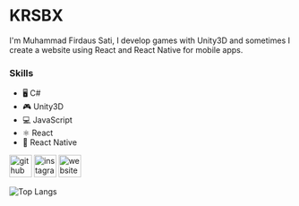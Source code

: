 <!--
**krsbx/krsbx** is a ✨ _special_ ✨ repository because its `README.md` (this file) appears on your GitHub profile.

Here are some ideas to get you started:

- 🔭 I’m currently working on ...
- 🌱 I’m currently learning ...
- 👯 I’m looking to collaborate on ...
- 🤔 I’m looking for help with ...
- 💬 Ask me about ...
- 📫 How to reach me: ...
- 😄 Pronouns: ...
- ⚡ Fun fact: ...
![Game Developer]

-->

# KRSBX
I'm Muhammad Firdaus Sati, I develop games with Unity3D and sometimes I create a website using React and React Native for mobile apps.

### Skills
* 🖥 C#
* 🎮 Unity3D
* 💻 JavaScript
* ⚛ React
* 📱 React Native

[<img src='https://cdn.jsdelivr.net/npm/simple-icons@3.0.1/icons/github.svg' alt='github' height='40'>](https://github.com/krsbx)  [<img src='https://cdn.jsdelivr.net/npm/simple-icons@3.0.1/icons/instagram.svg' alt='instagram' height='40'>](https://www.instagram.com/krs.bx/)  [<img src='https://cdn.jsdelivr.net/npm/simple-icons@3.0.1/icons/icloud.svg' alt='website' height='40'>](https://krsbx.github.io)  


![Top Langs](https://github-readme-stats.vercel.app/api/top-langs/?username=krsbx)
